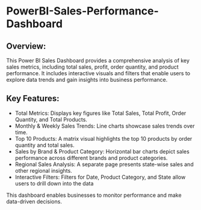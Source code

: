 # PowerBI-Sales-Performance-Dashboard

## Overview:

This Power BI Sales Dashboard provides a comprehensive analysis of key sales metrics, including total sales, profit, order quantity, and product performance. It includes interactive visuals and filters that enable users to explore data trends and gain insights into business performance.

## Key Features:

- Total Metrics: Displays key figures like Total Sales, Total Profit, Order Quantity, and Total Products.
- Monthly & Weekly Sales Trends: Line charts showcase sales trends over time.
- Top 10 Products: A matrix visual highlights the top 10 products by order quantity and total sales.
- Sales by Brand & Product Category: Horizontal bar charts depict sales performance across different brands and product categories.
- Regional Sales Analysis: A separate page presents state-wise sales and other regional insights.
- Interactive Filters: Filters for Date, Product Category, and State allow users to drill down into the data

This dashboard enables businesses to monitor performance and make data-driven decisions.
